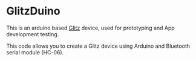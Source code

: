 # GlitzDuino
This is an arduino based  [Glitz](http://www.theglitzproject.com) device, used for prototyping and App development testing. 

This code allows you to create a Glitz device using Arduino and Bluetooth serial module (HC-06).
